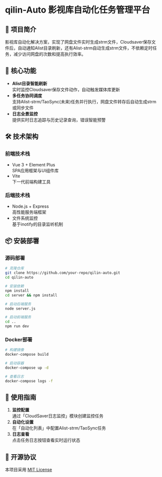 # qilin-Auto 影视库自动化任务管理平台

## 🌟 项目简介
影视库自动化解决方案，实现了网盘文件实时生成strm文件，Cloudsaver保存文件后，自动通知Alist目录刷新，还有Alist-strm自动生成strm文件，不依赖定时任务，减少访问网盘的次数和提高执行效率。

## 🚀 核心功能
- **Alist目录智能刷新**  
  实时监控Cloudsaver保存文件动作，自动触发媒体库更新
- **多任务协同调度**  
  支持Alist-strm/TaoSync(未来)任务并行执行，网盘文件转存后自动生成strm或同步文件
- **日志全景监控**  
  提供实时日志追踪与历史记录查询，错误智能预警

## 🛠 技术架构
### 前端技术栈
- Vue 3 + Element Plus  
  SPA应用框架与UI组件库
- Vite  
  下一代前端构建工具

### 后端技术栈
- Node.js + Express  
  高性能服务端框架
- 文件系统监控  
  基于inotify的目录监听机制

## 📦 安装部署

### 源码部署
```bash
# 克隆仓库
git clone https://github.com/your-repo/qilin-auto.git
cd qilin-auto

# 安装依赖
npm install
cd server && npm install

# 启动后端服务
node server.js

# 启动前端服务
cd ..
npm run dev
```

### Docker部署
```bash
# 构建镜像
docker-compose build

# 启动容器
docker-compose up -d

# 查看日志
docker-compose logs -f
```


## 🔧 使用指南
1. **监控配置**  
   通过「CloudSaver日志监控」模块创建监控任务
2. **自动化设置**  
   在「自动化列表」中配置Alist-strm/TaoSync任务
3. **日志查看**  
   点击任务日志按钮查看实时运行状态



## 📄 开源协议
本项目采用 [MIT License](LICENSE)
